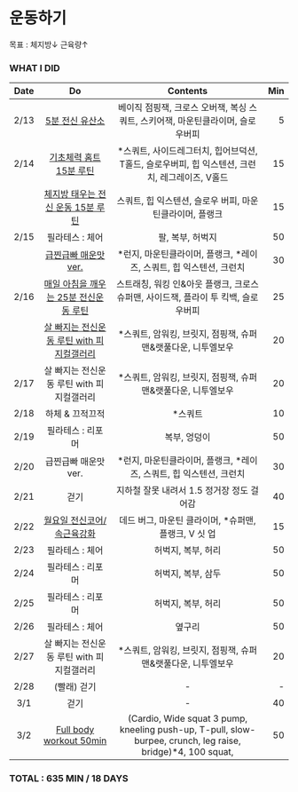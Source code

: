 # 운동하기

목표 : 체지방↓ 근육량↑

### WHAT I DID

| Date | Do | Contents | Min |
|:------:|:-----------:|:-----------:|---------:|
| 2/13 | [5분 전신 유산소](https://youtu.be/a-zbMpN3yww) | 베이직 점핑잭, 크로스 오버잭, 복싱 스쿼트, 스키어잭, 마운틴클라이머, 슬로우버피 | 5 |
| 2/14 | [기초체력 홈트 15분 루틴](https://youtu.be/rSBOuArsz1k) | \*스쿼트, 사이드레그터치, 힙어브덕션, T홀드, 슬로우버피, 힙 익스텐션, 크런치, 레그레이즈, V홀드 | 15 |
|      | [체지방 태우는 전신 운동 15분 루틴](https://youtu.be/gqR73V3fq2k) | 스쿼트, 힙 익스텐션, 슬로우 버피, 마운틴클라이머, 플랭크  | 15 |
| 2/15 | 필라테스 : 체어 | 팔, 복부, 허벅지 | 50 |
|      | [급찐급빠 매운맛ver.](https://youtu.be/oG7vx7RLSHU) | \*런지, 마운틴클라이머, 플랭크, \*레이즈, 스쿼트, 힙 익스텐션, 크런치 | 30 |
| 2/16 | [매일 아침을 깨우는 25분 전신운동 루틴 ](https://youtu.be/MX-oyQkebNQ) | 스트래칭, 워킹 인&아웃 플랭크, 크로스 슈퍼맨, 사이드잭, 플라이 투 킥백, 슬로우버피 | 25 |
|      | [살 빠지는 전신운동 루틴 with 피지컬갤러리](https://youtu.be/s14NQ6Cz4QE) | \*스쿼트, 암워킹, 브릿지, 점핑잭, 슈퍼맨&랫풀다운, 니투엘보우 | 20 |
| 2/17 | 살 빠지는 전신운동 루틴 with 피지컬갤러리 | \*스쿼트, 암워킹, 브릿지, 점핑잭, 슈퍼맨&랫풀다운, 니투엘보우 | 20 |
| 2/18 | 하체 & 끄적끄적 | \*스쿼트 | 10 |
| 2/19 | 필라테스 : 리포머 | 복부, 엉덩이 | 50 |
| 2/20 | 급찐급빠 매운맛ver. | \*런지, 마운틴클라이머, 플랭크, \*레이즈, 스쿼트, 힙 익스텐션, 크런치 | 30 |
| 2/21 | 걷기 | 지하철 잘못 내려서 1.5 정거장 정도 걸어감 | 40 |
| 2/22 | [월요일 전신코어/속근육강화](https://youtu.be/CNg_J7M_v74) | 데드 버그, 마운틴 클라이머, \*슈퍼맨, 플랭크, V 싯 업 | 15 |
| 2/23 | 필라테스 : 체어 | 허벅지, 복부, 허리 | 50 |
| 2/24 | 필라테스 : 리포머 | 허벅지, 복부, 삼두 | 50 |
| 2/25 | 필라테스 : 리포머 | 허벅지, 복부, 허리 | 50 |
| 2/26 | 필라테스 : 체어 | 옆구리 | 50 |
| 2/27 | 살 빠지는 전신운동 루틴 with 피지컬갤러리 | \*스쿼트, 암워킹, 브릿지, 점핑잭, 슈퍼맨&랫풀다운, 니투엘보우 | 20 |
| 2/28 | (빨래) 걷기 | - | - |
| 3/1 | 걷기 | - | 40 |
| 3/2 | [Full body workout 50min](https://youtu.be/c-dfaA3Bt1k) | (Cardio, Wide squat 3 pump, kneeling push-up, T-pull, slow-burpee, crunch, leg raise, bridge)\*4, 100 squat,   | 50 |





### TOTAL : 635 MIN / 18 DAYS

